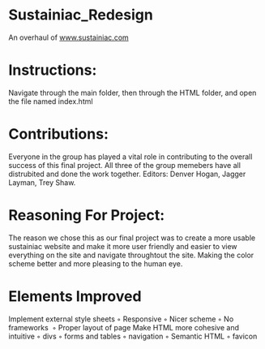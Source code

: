 # Sustainiac_Redesign
An overhaul of www.sustainiac.com 

# Instructions:
Navigate through the main folder, then through the HTML folder, and open the file named index.html

# Contributions:
Everyone in the group has played a vital role in contributing to the overall success of this final project. All three of the group memebers have all distrubited and done the work together. Editors: Denver Hogan, Jagger Layman, Trey Shaw.

# Reasoning For Project: 
The reason we chose this as our final project was to create a more usable sustainiac website and make it more user friendly and easier to view everything on the site and navigate throughtout the site. Making the color scheme better and more pleasing to the human eye. 

# Elements Improved
Implement external style sheets
	◦	Responsive
	◦	Nicer scheme
	◦	No frameworks 
	◦	Proper layout of page
Make HTML more cohesive and intuitive
	◦	divs
	◦	forms and tables
	◦	navigation
	◦	Semantic HTML
	◦	favicon

